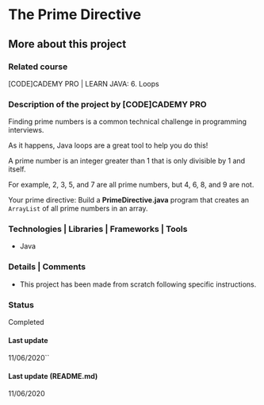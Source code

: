 # The Prime Directive

## More about this project

### Related course
[CODE]CADEMY PRO | LEARN JAVA: 6. Loops

### Description of the project by [CODE]CADEMY PRO
Finding prime numbers is a common technical challenge in programming interviews.

As it happens, Java loops are a great tool to help you do this!

A prime number is an integer greater than 1 that is only divisible by 1 and itself.

For example, 2, 3, 5, and 7 are all prime numbers, but 4, 6, 8, and 9 are not.

Your prime directive: Build a **PrimeDirective.java** program that creates an `ArrayList` of all prime numbers in an array.


### Technologies | Libraries | Frameworks | Tools  
- Java

### Details | Comments
- This project has been made from scratch following specific instructions. 

### Status
Completed 

#### Last update
11/06/2020``

#### Last update (README.md)
11/06/2020
 